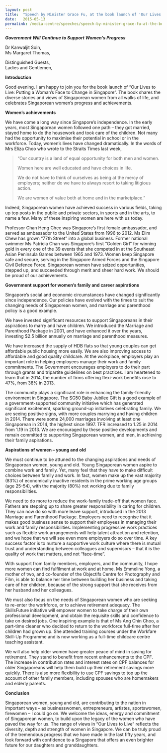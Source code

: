 ```yaml
---
layout: post
title:  "Speech by Minister Grace Fu, at the book launch of 'Our Lives to Live: Putting a Woman's Face to Change in Singapore'"
date:   2015-05-13
permalink: /media-centre/speeches/speech-by-minister-grace-fu-at-the-book-launch-of-'our-lives-to-live-putting-a-woman's-face-to-change-in-singapore'-on-13-may-2015/
---
```


_**Government Will Continue to Support Women's Progress**_

Dr Kanwaljit Soin,  
Ms Margaret Thomas,

Distinguished Guests,  
Ladies and Gentlemen,

**Introduction**

Good evening.  I am happy to join you for the book launch of “Our Lives to Live: Putting a Woman’s Face to Change in Singapore”. The book shares the diverse stories and views of Singaporean women from all walks of life, and celebrates Singaporean women’s progress and achievements.

**Women’s achievements**

We have come a long way since Singapore’s independence.  In the early years, most Singaporean women followed one path – they got married, stayed home to do the housework and took care of the children. Not many had the opportunity to maximise their potential in school or in the workforce.  Today, women’s lives have changed dramatically.  In the words of Mrs Eliza Choo who wrote to the Straits Times last week,

> “Our country is a land of equal opportunity for both men and women.
>
> Women here are well educated and have choices in life.
>
> We do not have to think of ourselves as being at the mercy of employers; neither do we have to always resort to taking litigious action.
>
> We are women of value both at home and in the marketplace.”

Indeed, Singaporean women have achieved success in various fields, taking up top posts in the public and private sectors, in sports and in the arts, to name a few.  Many of these inspiring women are here with us today.

Professor Chan Heng Chee was Singapore’s first female ambassador, and served as ambassador to the United States from 1996 to 2012.  Ms Elim Chew has grown “77th Street” into a global business.  Former national swimmer Ms Patricia Chan was Singapore’s first “Golden Girl” for winning gold in every one of the 39 events that she competed in at the Southeast Asian Peninsula Games between 1965 and 1973.  Women keep Singapore safe and secure, serving in the Singapore Armed Forces and the Singapore Civil Defence Force.  Singaporean women have seized opportunities, stepped up, and succeeded through merit and sheer hard work.  We should be proud of our achievements.

**Government support for women’s family and career aspirations**

Singapore’s social and economic circumstances have changed significantly since independence.  Our policies have evolved with the times to suit the changing needs of Singaporean women, and marriage and parenthood policy is a good example.

We have invested significant resources to support Singaporeans in their aspirations to marry and have children.  We introduced the Marriage and Parenthood Package in 2001, and have enhanced it over the years, investing $2.5 billion annually on marriage and parenthood measures.

We have increased the supply of HDB flats so that young couples can get affordable public housing more easily.  We are also improving access to affordable and good quality childcare.  At the workplace, employers play an important role in helping employees manage their work and family commitments.  The Government encourages employers to do their part through grants and tripartite guidelines on best practices. I am heartened to learn that in 2014, the number of firms offering flexi-work benefits rose to 47%, from 38% in 2013.

The community plays a significant role in enhancing the family-friendly environment in Singapore.  The SG50 Baby Jubilee Gift is a good example of a government-supported community initiative which has generated significant excitement, sparking ground-up initiatives celebrating family.  We are seeing positive signs, with more couples marrying and having children in 2014.  There were some 24,000 marriages involving at least one Singaporean in 2014, the highest since 1997.  TFR increased to 1.25 in 2014 from 1.19 in 2013.  We are encouraged by these positive developments and remain committed to supporting Singaporean women, and men, in achieving their family aspirations.

**Aspirations of women – young and old**

We must continue to be attuned to the changing aspirations and needs of Singaporean women, young and old.  Young Singaporean women aspire to combine work and family.  Yet, many feel that they have to make difficult choices between family and work.  In fact, women make up the vast majority (83%) of economically inactive residents in the prime working age groups (age 25-54), with the majority (80%) not working due to family responsibilities.

We need to do more to reduce the work-family trade-off that women face.  Fathers are stepping up to share greater responsibility in caring for children.  They can now do so with more leave support, introduced in the 2013 Marriage and Parenthood Package.  Employers need to recognise that it makes good business sense to support their employees in managing their work and family responsibilities.  Implementing progressive work practices such as flexible work arrangements will help talent attraction and retention, and we hope that we will see even more employers do so over time.  A key success factor is to nurture a supportive work culture where there is mutual trust and understanding between colleagues and supervisors – that it is the quality of work that matters, and not “face-time”.

With support from family members, employers, and the community, I hope more women can find fulfilment at work and at home.  Ms Emmeline Yong, a mother of two, and co-founder of the Objectifs Centre for Photography and Film, is able to balance her time between building her business and taking care of her children, because of the strong support that she receives from her husband and her colleagues.

We must also focus on the needs of Singaporean women who are seeking to re-enter the workforce, or to achieve retirement adequacy.  The SkillsFuture initiative will empower women to take charge of their own professional development, and obtain the requisite skills and confidence to take on desired jobs.  One inspiring example is that of Ms Ang Chin Choo, a part-time cleaner who decided to return to the workforce full-time after her children had grown up. She attended training courses under the Workfare Skill-Up Programme and is now working as a full-time childcare centre teaching assistant.  

We will also help older women have greater peace of mind in saving for retirement.  They stand to benefit from recent enhancements to the CPF.  The increase in contribution rates and interest rates on CPF balances for older Singaporeans will help them build up their retirement savings more quickly.  There is also more flexibility to use CPF savings to top up the account of other family members, including spouses who are homemakers and elderly parents.    

**Conclusion**  

Singaporean women, young and old, are contributing to the nation in important ways – as businesswomen, entrepreneurs, artistes, sportswomen, firewomen – I could go on. We welcome the ideas, energy and commitment of Singaporean women, to build upon the legacy of the women who have paved the way for us. The range of views in “Our Lives to Live” reflects the diversity, depth and strength of women in Singapore.  We can be truly proud of the tremendous progress that we have made in the last fifty years, and look forward with confidence to a Singapore that offers an even brighter future for our daughters and granddaughters.


